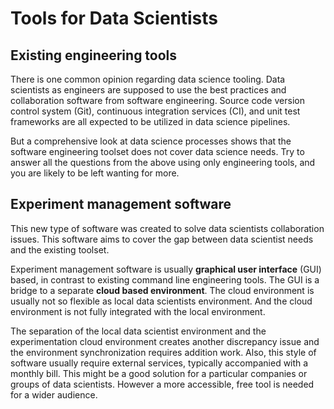 # Tools for Data Scientists

## Existing engineering tools

There is one common opinion regarding data science tooling. Data scientists as
engineers are supposed to use the best practices and collaboration software from
software engineering. Source code version control system (Git), continuous
integration services (CI), and unit test frameworks are all expected to be
utilized in data science pipelines.

But a comprehensive look at data science processes shows that the software
engineering toolset does not cover data science needs. Try to answer all the
questions from the above using only engineering tools, and you are likely to be
left wanting for more.

## Experiment management software

This new type of software was created to solve data scientists collaboration
issues. This software aims to cover the gap between data scientist needs and the
existing toolset.

Experiment management software is usually **graphical user interface** (GUI)
based, in contrast to existing command line engineering tools. The GUI is a
bridge to a separate **cloud based environment**. The cloud environment is
usually not so flexible as local data scientists environment. And the cloud
environment is not fully integrated with the local environment.

The separation of the local data scientist environment and the experimentation
cloud environment creates another discrepancy issue and the environment
synchronization requires addition work. Also, this style of software usually
require external services, typically accompanied with a monthly bill. This might
be a good solution for a particular companies or groups of data scientists.
However a more accessible, free tool is needed for a wider audience.
